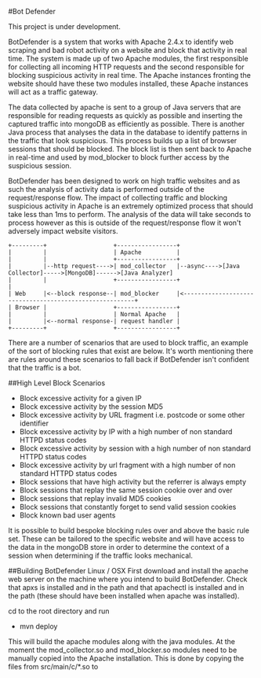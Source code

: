 #Bot Defender

This project is under development.

BotDefender is a system that works with Apache 2.4.x to identify web scraping and bad robot activity on a website and block that activity in real time.
The system is made up of two Apache modules, the first responsible for collecting all incoming HTTP requests and the second responsible for blocking suspicious activity in real time.
The Apache instances fronting the website should have these two modules installed, these Apache instances will act as a traffic gateway.

The data collected by apache is sent to a group of Java servers that are responsible for reading requests as quickly as possible and inserting the
captured traffic into mongoDB as efficiently as possible. There is another Java process that analyses the data in the database to identify patterns in the
traffic that look suspicious. This process builds up a list of browser sessions that should be blocked. The block list is then sent back to Apache in real-time
and used by mod_blocker to block further access by the suspicious session.

BotDefender has been designed to work on high traffic websites and as such the analysis of activity data is performed outside of the request/response flow.
The impact of collecting traffic and blocking suspicious activity in Apache is an extremely optimized process that should take less than 1ms to perform.
The analysis of the data will take seconds to process however as this is outside of the request/response flow it won't adversely impact website visitors.



    +---------+                   +-----------------+
    |         |                   | Apache          |
    |         |                   +-----------------+
    |         |--http request---->| mod_collector   |--async---->[Java Collector]----->[MongoDB]------>[Java Analyzer]
    |         |                   +-----------------+                                                         |
    | Web     |<--block response--| mod_blocker     |<--------------------------------------------------------+
    | Browser |                   +-----------------+
    |         |                   | Normal Apache   |
    |         |<--normal response-| request handler |
    +---------+                   +-----------------+



There are a number of scenarios that are used to block traffic, an example of the sort of blocking rules that exist are below. It's worth mentioning there
are rules around these scenarios to fall back if BotDefender isn't confident that the traffic is a bot.

##High Level Block Scenarios
* Block excessive activity for a given IP
* Block excessive activity by the session MD5
* Block excessive activity by URL fragment i.e. postcode or some other identifier
* Block excessive activity by IP with a high number of non standard HTTPD status codes
* Block excessive activity by session with a high number of non standard HTTPD status codes
* Block excessive activity by url fragment with a high number of non standard HTTPD status codes
* Block sessions that have high activity but the referrer is always empty
* Block sessions that replay the same session cookie over and over
* Block sessions that replay invalid MD5 cookies
* Block sessions that constantly forget to send valid session cookies
* Block known bad user agents

It is possible to build bespoke blocking rules over and above the basic rule set. These can be tailored to the specific website and will have access to the
data in the mongoDB store in order to determine the context of a session when determining if the traffic looks mechanical.


##Building BotDefender
Linux / OSX
First download and install the apache web server on the machine where you intend to build BotDefender.
Check that apxs is installed and in the path and that apachectl is installed and in the path (these should have been installed when apache was installed).

cd to the root directory and run
* mvn deploy

This will build the apache modules along with the java modules. At the moment the mod_collector.so and mod_blocker.so modules need to be manually
copied into the Apache installation. This is done by copying the files from src/main/c/*.so to